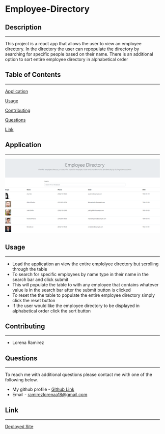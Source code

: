 # Employee-Directory
## Description
  ---
  This project is a react app that allows the user to view an employee directory. In the directory the user can repopulate the directory by searching for specific people based on their name. There is an additional option to sort entire employee directory in alphabetical order
  ## Table of Contents 
  --- 
  [Application](#application)
  
  [Usage](#usage)
  
  [Contributing](#contributing)

  [Questions](#questions)

  [Link](#deployedLink)
  
  ## Application
  ---
  ![Application](./public/assets/image/employee-app.png)
  ## Usage
  ---
  * Load the application an view the entire emplolyee directory but scrolling through the table
  * To search for specific employees by name type in their name in the search bar and click submit
  * This will populate the table to with any employee that contains whatever value is in the search bar after the submit button is clicked
  * To reset the the table to populate the entire employee directory simply click the reset button
  * If the user would like the employee directory to be displayed in alphabetical order click the sort button


  ## Contributing
  ---
  * Lorena Ramirez
  ## Questions
  ---
  To reach me with additional questions please contact me with one of the following below.
  * My github profile - [Github Link](https://github.com/Lorena-Ramirez)
  * Email - <ramirezlorenaa18@gmail.com>


 ## Link
  ---
  [Deployed Site](https://lorena-ramirez.github.io/employee-app/)

  